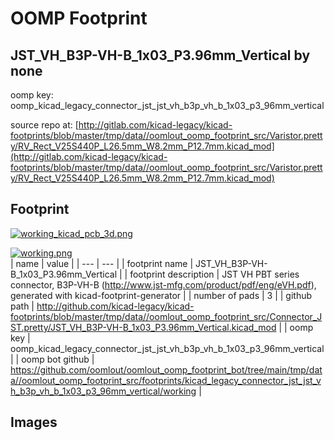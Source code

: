 # OOMP Footprint  
## JST_VH_B3P-VH-B_1x03_P3.96mm_Vertical  by none  
  
oomp key: oomp_kicad_legacy_connector_jst_jst_vh_b3p_vh_b_1x03_p3_96mm_vertical  
  
source repo at: [http://gitlab.com/kicad-legacy/kicad-footprints/blob/master/tmp/data//oomlout_oomp_footprint_src/Varistor.pretty/RV_Rect_V25S440P_L26.5mm_W8.2mm_P12.7mm.kicad_mod](http://gitlab.com/kicad-legacy/kicad-footprints/blob/master/tmp/data//oomlout_oomp_footprint_src/Varistor.pretty/RV_Rect_V25S440P_L26.5mm_W8.2mm_P12.7mm.kicad_mod)  
## Footprint  
  
[![working_kicad_pcb_3d.png](working_kicad_pcb_3d_600.png)](working_kicad_pcb_3d.png)  
  
[![working.png](working_600.png)](working.png)  
| name | value | 
| --- | --- | 
| footprint name | JST_VH_B3P-VH-B_1x03_P3.96mm_Vertical | 
| footprint description | JST VH PBT series connector, B3P-VH-B (http://www.jst-mfg.com/product/pdf/eng/eVH.pdf), generated with kicad-footprint-generator | 
| number of pads | 3 | 
| github path | http://github.com/kicad-legacy/kicad-footprints/blob/master/tmp/data//oomlout_oomp_footprint_src/Connector_JST.pretty/JST_VH_B3P-VH-B_1x03_P3.96mm_Vertical.kicad_mod | 
| oomp key | oomp_kicad_legacy_connector_jst_jst_vh_b3p_vh_b_1x03_p3_96mm_vertical | 
| oomp bot github | https://github.com/oomlout/oomlout_oomp_footprint_bot/tree/main/tmp/data//oomlout_oomp_footprint_src/footprints/kicad_legacy_connector_jst_jst_vh_b3p_vh_b_1x03_p3_96mm_vertical/working | 
## Images  
